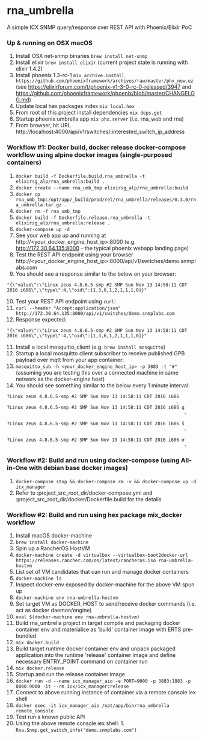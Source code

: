 # rna_umbrella
A simple ICX SNMP query/response over REST API with Phoenix/Elixir PoC

### Up & running on OSX macOS
1. Install OSX net-snmp binaries `brew install net-snmp`
2. Install elixir `brew install elixir` (current project state is running with elixir 1.4.2)
3. Install phoenix 1.3-rc-1 `mix archive.install https://github.com/phoenixframework/archives/raw/master/phx_new.ez` (see https://elixirforum.com/t/phoenix-v1-3-0-rc-0-released/3947 and https://github.com/phoenixframework/phoenix/blob/master/CHANGELOG.md)
4. Update local hex packages index `mix local.hex`
5. From root of this project install dependencies `mix deps.get`
6. Startup phoenix umbrella app `mix phx.server` (i.e. rna_web and rna)
7. From browser, hit URL http://localhost:4000/api/v1/switches/:interested_switch_ip_address

### Workflow #1: Docker build, docker release docker-compose workflow using alpine docker images (single-purposed containers)
1. `docker build -f Dockerfile.build.rna_umbrella -t elixirsg_alp/rna_umbrella:build .`
2. `docker create --name rna_umb_tmp elixirsg_alp/rna_umbrella:build`
3. `docker cp rna_umb_tmp:/opt/app/_build/prod/rel/rna_umbrella/releases/0.3.0/rna_umbrella.tar.gz .`
4. `docker rm -f rna_umb_tmp`
5. `docker build -f Dockerfile.release.rna_umbrella -t elixirsg_alp/rna_umbrella:release .`
6. `docker-compose up -d`
7. See your web app up and running at http://<your_docker_engine_host_ip>:8000 (e.g. http://172.30.64.135:8000 - the typical phoenix webapp landing page)
8. Test the REST API endpoint using your browser http://<your_docker_engine_host_ip>:8000/api/v1/switches/demo.snmplabs.com
  1. You should see a response similar to the below on your browser:
  ```
  "{\"value\":\"Linux zeus 4.8.6.5-smp #2 SMP Sun Nov 13 14:58:11 CDT 2016 i686\",\"type\":4,\"oid\":[1,3,6,1,2,1,1,1,0]}"
  ```
10. Test your REST API endpoint using `curl`:
  1. `curl --header "Accept:application/json" http://172.30.64.135:8000/api/v1/switches/demo.snmplabs.com`
  2. Response expected:
  ```
  "{\"value\":\"Linux zeus 4.8.6.5-smp #2 SMP Sun Nov 13 14:58:11 CDT 2016 i686\",\"type\":4,\"oid\":[1,3,6,1,2,1,1,1,0]}"
  ```
11. Install a local mosquitto_client (e.g. `brew install mosquitto`)
12. Startup a local mosquitto client subscriber to receive published GPB payload over mqtt from your app container:
  1. `mosquitto_sub -h <your_docker_engine_host_ip> -p 3883 -t "#"` (assuming you are testing this over a connected machine in same network as the docker-engine host)
  2. You should see something similar to the below every 1 minute interval:
  ```
  ?Linux zeus 4.8.6.5-smp #2 SMP Sun Nov 13 14:58:11 CDT 2016 i686
                                                                 -͕
  ?Linux zeus 4.8.6.5-smp #2 SMP Sun Nov 13 14:58:11 CDT 2016 i686 ġ
                                                                    -͕

  ?Linux zeus 4.8.6.5-smp #2 SMP Sun Nov 13 14:58:11 CDT 2016 i686 š
                                                                    -͕

  ?Linux zeus 4.8.6.5-smp #2 SMP Sun Nov 13 14:58:11 CDT 2016 i686 ơ
                                                                    -͕
  ```

### Workflow #2: Build and run using docker-compose (using All-in-One with debian base docker images)
1. `docker-compose stop && docker-compose rm -v && docker-compose up -d icx_manager`
2. Refer to :project_src_root_dir/docker-compose.yml and :project_src_root_dir/docker/Dockerfile.build for the details

### Workflow #2: Build and run using hex package mix_docker workflow
1. Install macOS docker-machine
  1. `brew install docker-machine`
2. Spin up a RancherOS HostVM
  1. `docker-machine create -d virtualbox --virtualbox-boot2docker-url https://releases.rancher.com/os/latest/rancheros.iso rna-umbrella-hostvm`
3. List set of VM candidates that can run and manage docker containers
  1. `docker-machine ls`
4. Inspect docker-env exposed by docker-machine for the above VM spun up
  1. `docker-machine env rna-umbrella-hostvm`
5. Set target VM as DOCKER_HOST to send/receive docker commands (i.e. act as docker daemon/engine)
  1. `eval $(docker-machine env rna-umbrella-hostvm)`
6. Build rna_umbrella project in target compile and packaging docker container env and materialise as 'build' container image with ERTS pre-bundled
  1. `mix docker.build`
7. Build target runtime docker container env and unpack packaged application into the runtime 'release' container image and define necessary ENTRY_POINT command on container run
  1. `mix docker.release`
8. Startup and run the release container image
  1. `docker run -d --name icx_manager_aio -e PORT=9000 -p 3883:1883 -p 8000:9000 -it --rm icx/icx_manager:release`
9. Connect to above running instance of container via a remote console iex shell
  1. `docker exec -it icx_manager_aio /opt/app/bin/rna_umbrella remote_console`
10. Test run a known public API
  1. Using the above remote console iex shell:
    1. `Rna.Snmp.get_switch_info("demo.snmplabs.com")`
